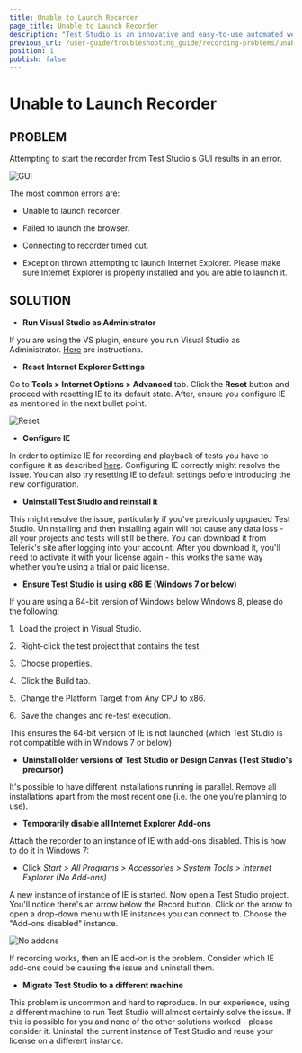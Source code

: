 ```yaml
---
title: Unable to Launch Recorder
page_title: Unable to Launch Recorder
description: "Test Studio is an innovative and easy-to-use automated web, WPF and load testing solution. Test Studio tests support essential technologies like ASP.NET AJAX, Silverlight, PHP and MVC. HTML5, Testing framework, functional testing, performance testing, load testing, exploratory testing, manual testing."
previous_url: /user-guide/troubleshooting_guide/recording-problems/unable-to-launch-recorder.aspx, /user-guide/troubleshooting_guide/recording-problems/unable-to-launch-recorder
position: 1
publish: false
---
```

# Unable to Launch Recorder

## PROBLEM

Attempting to start the recorder from Test Studio's GUI results in an error. 

![GUI][1]

The most common errors are:

- Unable to launch recorder.

- Failed to launch the browser.

- Connecting to recorder timed out.

- Exception thrown attempting to launch Internet Explorer. Please make sure Internet Explorer is properly installed and you are able to launch it.


## SOLUTION

- **Run Visual Studio as Administrator**

If you are using the VS plugin, ensure you run Visual Studio as Administrator. <a href="http://www.sevenforums.com/tutorials/11841-run-administrator.html" target="_blank">Here</a> are instructions.


- **Reset Internet Explorer Settings**

Go to **Tools > Internet Options > Advanced** tab. Click the **Reset** button and proceed with resetting IE to its default state. After, ensure you configure IE as mentioned in the next bullet point.

![Reset][2]

- **Configure IE**

In order to optimize IE for recording and playback of tests you have to configure it as described <a href="/getting-started/configure-your-browser/internet-explorer" target="_blank">here</a>. Configuring IE correctly might resolve the issue. You can also try resetting IE to default settings before introducing the new configuration.

- **Uninstall Test Studio and reinstall it**

This might resolve the issue, particularly if you've previously upgraded Test Studio. Uninstalling and then installing again will not cause any data loss - all your projects and tests will still be there. You can download it from Telerik's site after logging into your account. After you download it, you'll need to activate it with your license again - this works the same way whether you're using a trial or paid license.  

- **Ensure Test Studio is using x86 IE (Windows 7 or below)**

If you are using a 64-bit version of Windows below Windows 8, please do the following:

1.&nbsp; Load the project in Visual Studio.

2.&nbsp; Right-click the test project that contains the test.

3.&nbsp; Choose properties.

4.&nbsp; Click the Build tab.

5.&nbsp; Change the Platform Target from Any CPU to x86.

6.&nbsp; Save the changes and re-test execution.


This ensures the 64-bit version of IE is not launched (which Test Studio is not compatible with in Windows 7 or below).

- **Uninstall older versions of Test Studio or Design Canvas (Test Studio's precursor)**

It's possible to have different installations running in parallel. Remove all installations apart from the most recent one (i.e. the one you're planning to use).

- **Temporarily disable all Internet Explorer Add-ons**

Attach the recorder to an instance of IE with add-ons disabled. This is how to do it in Windows 7:

  * Click *Start > All Programs > Accessories > System Tools > Internet Explorer (No Add-ons)*

A new instance of instance of IE is started. Now open a Test Studio project. You'll notice there's an arrow below the Record button. Click on the arrow to open a drop-down menu with IE instances you can connect to. Choose the "Add-ons disabled" instance.

![No addons][3]

If recording works, then an IE add-on is the problem. Consider which IE add-ons could be causing the issue and uninstall them.

- **Migrate Test Studio to a different machine**

This problem is uncommon and hard to reproduce. In our experience, using a different machine to run Test Studio will almost certainly solve the issue. If this is possible for you and none of the other solutions worked - please consider it. Uninstall the current instance of Test Studio and reuse your license on a different instance.

[1]: /img/troubleshooting-guide/recording-problems-tg/unable-to-launch-recorder/fig1.png
[2]: /img/troubleshooting-guide/recording-problems-tg/unable-to-launch-recorder/fig2.png
[3]: /img/troubleshooting-guide/recording-problems-tg/unable-to-launch-recorder/fig3.png